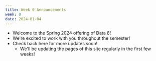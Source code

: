 ```yaml
---
title: Week 0 Announcements
week: 0
date: 2024-01-04
---
```


* Welcome to the Spring 2024 offering of Data 8!
* We're excited to work with you throughout the semester!
* Check back here for more updates soon!
    * We'll be updating the pages of this site regularly in the first few weeks!
